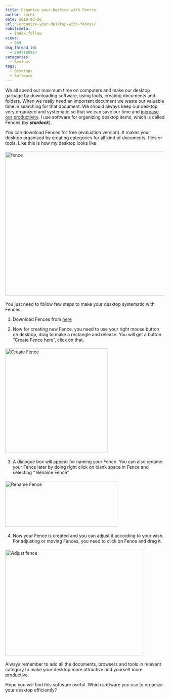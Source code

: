 ```yaml
---
title: Organize your Desktop with Fences
author: ruchi
date: 2010-03-26
url: /organize-your-desktop-with-fences/
robotsmeta:
  - index,follow
views:
  - 869
dsq_thread_id:
  - 2947108924
categories:
  - Reviews
tags:
  - Desktops
  - Software
---
```

We all spend our maximum time on computers and make our desktop garbage by downloading software, using tools, creating documents and folders. When we really need an important document we waste our valuable time in searching for that document. We should always keep our desktop very organized and systematic so that we can save our time and [increase our productivity][1]. I use software for organizing desktop items, which is called Fences (by <cite><strong>stardock</strong></cite>).

You can download Fences for free (evaluation version). It makes your desktop organized by creating categories for all kind of documents, files or tools. Like this is how my desktop looks like:

<img class="wp-image-52821" style="float: none;margin: 5px auto;border: 0px" src="http://cdn.devilsworkshop.org/files/2010/03/fence.jpg" border="0" alt="fence " width="506" height="454" />

You just need to follow few steps to make your desktop systematic with Fences:

1. Download Fences from <a href="http://www.stardock.com/products/Fences/" onclick="_gaq.push(['_trackEvent', 'outbound-article', 'http://www.stardock.com/products/Fences/', 'here']);" >here</a>

2. Now for creating new Fence, you need to use your right mouse button on desktop, drag to make a rectangle and release. You will get a button “Create Fence here”, click on that.

<img style="float: none;margin: 5px auto;border: 0px" src="http://cdn.devilsworkshop.org/files/2010/03/clip_image0021.jpg" border="0" alt="Create Fence" width="323" height="330" />

3. A dialogue box will appear for naming your Fence. You can also rename your Fence later by doing right click on blank space in Fence and selecting “ Rename Fence”

<img style="float: none;margin: 5px auto;border: 0px" src="http://cdn.devilsworkshop.org/files/2010/03/clip_image0041.jpg" border="0" alt="Rename Fence" width="354" height="145" />

4. Now your Fence is created and you can adjust it according to your wish. For adjusting or moving Fences, you need to click on Fence and drag it.

<img style="float: none;margin: 5px auto;border: 0px" src="http://cdn.devilsworkshop.org/files/2010/03/clip_image0061.jpg" border="0" alt="Adjust fence" width="436" height="334" />

Always remember to add all the documents, browsers and tools in relevant category to make your desktop more attractive and yourself more productive.

Hope you will find this software useful. Which software you use to organize your desktop efficiently?

 [1]: http://devilsworkshop.org/8-productivity-tips-professional-blogging/ "increase our productivity"
